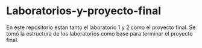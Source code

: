 # Laboratorios-y-proyecto-final
En este repositorio estan tanto el laboratorio 1 y 2 como el proyecto final. Se tomó la estructura de los laboratorios como base para terminar el proyecto final.

